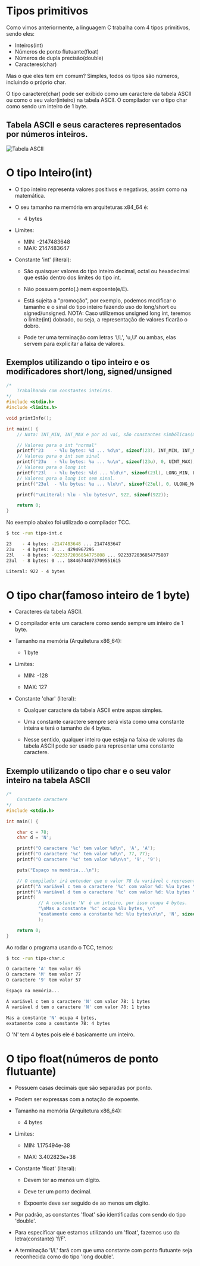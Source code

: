 # Tipos primitivos

Como vimos anteriormente, a linguagem C trabalha com 4 tipos primitivos, sendo eles:

* Inteiros(int)
* Números de ponto flutuante(float)
* Números de dupla precisão(double)
* Caracteres(char)

Mas o que eles tem em comum? Simples, todos os tipos são números, incluindo o próprio char.

O tipo caractere(char) pode ser exibido como um caractere da tabela ASCII ou como o seu valor(inteiro) na tabela ASCII. O compilador ver o tipo char como sendo um inteiro de 1 byte.

## Tabela ASCII e seus caracteres representados por números inteiros.
![Tabela ASCII](https://dkrn4sk0rn31v.cloudfront.net/uploads/2020/05/ascii-8bits-v2.png)


# O tipo Inteiro(int)

* O tipo inteiro representa valores positivos e negativos, assim como na matemática.

* O seu tamanho na memória em arquiteturas x84_64 é:
    * 4 bytes

* Limites:
    * MIN: -2147483648
    * MAX:  2147483647

* Constante 'int' (literal):
    * Sâo quaisquer valores do tipo inteiro decimal, octal ou hexadecimal que estão dentro dos limites do tipo int.

    * Não possuem ponto(.) nem expoente(e/E).

    * Está sujeita a "promoção", por exemplo, podemos modificar o tamanho e o sinal do tipo inteiro fazendo uso do long/short ou signed/unsigned. NOTA: Caso utilizemos unsigned long int, teremos o limite(int) dobrado, ou seja, a representação de valores ficarão o dobro.

    * Pode ter uma terminação com letras 'l/L', 'u,U' ou ambas, elas servem para explicitar a faixa de valores.

## Exemplos utilizando o tipo inteiro e os modificadores short/long, signed/unsigned

```c
/* 
    Trabalhando com constantes inteiras.
*/
#include <stdio.h>
#include <limits.h>

void printInfo();

int main() {
    // Nota: INT_MIN, INT_MAX e por ai vai, são constantes simbólicas(macros).

    // Valores para o int "normal"
    printf("23    - %lu bytes: %d ... %d\n", sizeof(23), INT_MIN, INT_MAX);
    // Valores para o int sem sinal
    printf("23u   - %lu bytes: %u ... %u\n", sizeof(23u), 0, UINT_MAX);
    // Valores para o long int
    printf("23l   - %lu bytes: %ld ... %ld\n", sizeof(23l), LONG_MIN, LONG_MAX);
    // Valores para o long int sem sinal.
    printf("23ul  - %lu bytes: %u ... %lu\n", sizeof(23ul), 0, ULONG_MAX);

    printf("\nLiteral: %lu - %lu bytes\n", 922, sizeof(922));

    return 0;
}
```

No exemplo abaixo foi utilizado o compilador TCC.
```bash
$ tcc -run tipo-int.c

23    - 4 bytes: -2147483648 ... 2147483647
23u   - 4 bytes: 0 ... 4294967295
23l   - 8 bytes: -9223372036854775808 ... 9223372036854775807
23ul  - 8 bytes: 0 ... 18446744073709551615

Literal: 922 - 4 bytes
```

# O tipo char(famoso inteiro de 1 byte)

* Caracteres da tabela ASCII.

* O compilador ente um caractere como sendo sempre um inteiro de 1 byte.

* Tamanho na memória (Arquitetura x86_64):
	* 1 byte

* Limites:
	* MIN: -128

	* MAX:  127

* Constante 'char' (literal):
	* Qualquer caractere da tabela ASCII entre aspas simples.
	
	* Uma constante caractere sempre será vista como uma constante inteira e terá o tamanho de 4 bytes.

	* Nesse sentido, qualquer inteiro que esteja na faixa de valores da tabela ASCII pode ser usado para representar uma constante caractere.


## Exemplo utilizando o tipo char e o seu valor inteiro na tabela ASCII

```c
/* 
    Constante caractere
*/
#include <stdio.h>

int main() {

    char c = 78;
    char d = 'N';

    printf("O caractere '%c' tem valor %d\n", 'A', 'A');
    printf("O caractere '%c' tem valor %d\n", 77, 77);
    printf("O caractere '%c' tem valor %d\n\n", '9', '9');

    puts("Espaço na memória...\n");

    // O compilador irá entender que o valor 78 da variável c representa o caractere 'N' na tabel ASCII.
    printf("A variável c tem o caractere '%c' com valor %d: %lu bytes \n", c, c, sizeof(c));
    printf("A variável d tem o caractere '%c' com valor %d: %lu bytes \n", d, d, sizeof(d));
    printf(
            // A constante 'N' é um inteiro, por isso ocupa 4 bytes.
            "\nMas a constante '%c' ocupa %lu bytes, \n"
            "exatamente como a constante %d: %lu bytes\n\n", 'N', sizeof('N'), 78, sizeof(78)
            );

    return 0;
}
```

Ao rodar o programa usando o TCC, temos:

```bash
$ tcc -run tipo-char.c

O caractere 'A' tem valor 65
O caractere 'M' tem valor 77
O caractere '9' tem valor 57

Espaço na memória...

A variável c tem o caractere 'N' com valor 78: 1 bytes 
A variável d tem o caractere 'N' com valor 78: 1 bytes 

Mas a constante 'N' ocupa 4 bytes,
exatamente como a constante 78: 4 bytes
```

O 'N' tem 4 bytes pois ele é basicamente um inteiro.


# O tipo float(números de ponto flutuante)

* Possuem casas decimais que são separadas por ponto.

* Podem ser expressas com a notação de expoente.

* Tamanho na memória (Arquitetura x86_64):
	* 4 bytes

* Limites:
	* MIN: 1.175494e-38

	* MAX: 3.402823e+38

* Constante 'float' (literal):
	* Devem ter ao menos um dígito.

	* Deve ter um ponto decimal.

	* Expoente deve ser seguido de ao menos um dígito.

* Por padrão, as constantes 'float' são identificadas com sendo do tipo 'double'.

* Para especificar que estamos utilizando um 'float', fazemos uso da letra(constante) 'f/F'.

* A terminação 'l/L' fará com que uma constante com ponto flutuante seja reconhecida como do tipo 'long double'.


